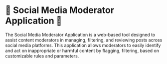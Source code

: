# 📱 Social Media Moderator Application 🚀
The Social Media Moderator Application is a web-based tool designed to assist content moderators in managing, filtering, and reviewing posts across social media platforms. This application allows moderators to easily identify and act on inappropriate or harmful content by flagging, filtering,  based on customizable rules and parameters.
